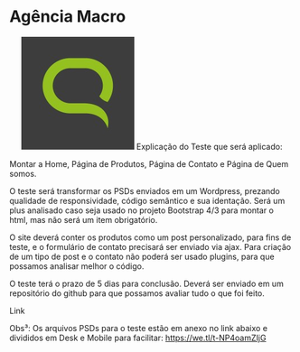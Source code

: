 # Agência Macro
<p align="center">
<img src="./imgReadme/logoMacro.jpeg">
Explicação do Teste que será aplicado: 

Montar a Home, Página de Produtos, Página de Contato e Página de Quem somos.

O teste será transformar os PSDs enviados em um Wordpress, prezando qualidade de responsividade, código semântico e sua identação. Será um plus analisado caso seja usado no projeto Bootstrap 4/3 para montar o html, mas não será um item obrigatório.

O site deverá conter os produtos como um post personalizado, para fins de teste, e o formulário de contato precisará ser enviado via ajax. Para criação de um tipo de post e o contato não poderá ser usado plugins, para que possamos analisar melhor o código. 

O teste terá  o prazo de 5 dias para conclusão. Deverá ser enviado em um repositório do github para que possamos avaliar tudo o que foi feito. 


Link 

Obs³: Os arquivos PSDs para o teste estão em anexo no link abaixo e divididos em Desk e Mobile para facilitar: 
https://we.tl/t-NP4oamZIjG
</p>

